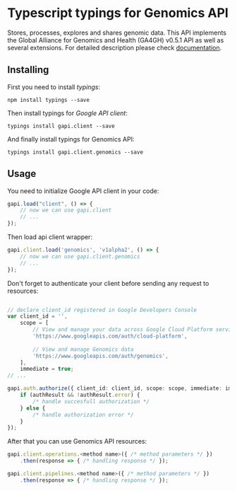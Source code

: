 # Typescript typings for Genomics API
Stores, processes, explores and shares genomic data. This API implements the Global Alliance for Genomics and Health (GA4GH) v0.5.1 API as well as several extensions.
For detailed description please check [documentation](https://cloud.google.com/genomics/).

## Installing

First you need to install *typings*:
```
npm install typings --save 
```

Then install typings for *Google API client*:
```
typings install gapi.client --save 
```

And finally install typings for Genomics API:
```
typings install gapi.client.genomics --save 
```

## Usage

You need to initialize Google API client in your code:
```typescript
gapi.load("client", () => { 
    // now we can use gapi.client
    // ... 
});
```

Then load api client wrapper:
```typescript
gapi.client.load('genomics', 'v1alpha2', () => {
    // now we can use gapi.client.genomics
    // ... 
});
```

Don't forget to authenticate your client before sending any request to resources:
```typescript

// declare client_id registered in Google Developers Console
var client_id = '',
    scope = [     
        // View and manage your data across Google Cloud Platform services
        'https://www.googleapis.com/auth/cloud-platform',
    
        // View and manage Genomics data
        'https://www.googleapis.com/auth/genomics',
    ],
    immediate = true;
// ...

gapi.auth.authorize({ client_id: client_id, scope: scope, immediate: immediate }, authResult => {
    if (authResult && !authResult.error) {
        /* handle succesfull authorization */
    } else {
        /* handle authorization error */
    }
});            
```

After that you can use Genomics API resources:

```typescript
gapi.client.operations.<method name>({ /* method parameters */ })
    .then(response => { /* handling response */ });

gapi.client.pipelines.<method name>({ /* method parameters */ })
    .then(response => { /* handling response */ });
```